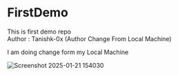 # FirstDemo
This is first demo repo </br>
Author : Tanishk-0x (Author Change From Local Machine) </br>

I am doing change form my Local Machine 

![Screenshot 2025-01-21 154030](https://github.com/user-attachments/assets/c15f4d52-d9fc-4a87-93f9-c80cd05e5d16)
